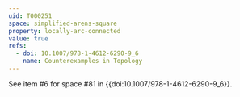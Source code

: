 ```yaml
---
uid: T000251
space: simplified-arens-square
property: locally-arc-connected
value: true
refs:
  - doi: 10.1007/978-1-4612-6290-9_6
    name: Counterexamples in Topology
---
```

See item #6 for space #81 in {{doi:10.1007/978-1-4612-6290-9_6}}.
